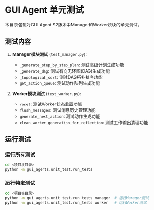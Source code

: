 # GUI Agent 单元测试

本目录包含对GUI Agent S2版本中Manager和Worker模块的单元测试。

## 测试内容

1. **Manager模块测试** (`test_manager.py`):
   - `_generate_step_by_step_plan`: 测试高级计划生成功能
   - `_generate_dag`: 测试有向无环图(DAG)生成功能
   - `_topological_sort`: 测试DAG拓扑排序功能
   - `get_action_queue`: 测试动作队列生成功能

2. **Worker模块测试** (`test_worker.py`):
   - `reset`: 测试Worker状态重置功能
   - `flush_messages`: 测试消息历史管理功能
   - `generate_next_action`: 测试动作生成功能
   - `clean_worker_generation_for_reflection`: 测试工作输出清理功能

## 运行测试

### 运行所有测试

```bash
cd <项目根目录>
python -m gui_agents.unit_test.run_tests
```

### 运行特定测试

```bash
cd <项目根目录>
python -m gui_agents.unit_test.run_tests manager  # 运行Manager测试
python -m gui_agents.unit_test.run_tests worker   # 运行Worker测试
```
